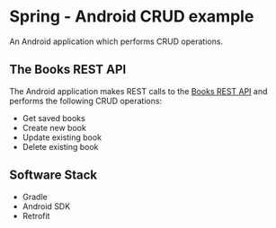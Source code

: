 # Spring - Android CRUD example
An Android application which performs CRUD operations.

## The Books REST API
The Android application makes REST calls to the [Books REST API](https://github.com/kafousis/books-rest-api) and performs the following CRUD operations:
- Get saved books
- Create new book
- Update existing book
- Delete existing book

## Software Stack
- Gradle
- Android SDK
- Retrofit